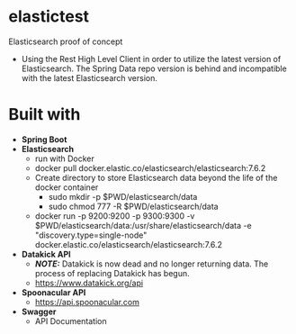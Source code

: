 # elastictest

Elasticsearch proof of concept
- Using the Rest High Level Client in order to utilize the latest version of Elasticsearch. The Spring Data repo version is behind and incompatible with the latest Elasticsearch version.

# Built with
- **Spring Boot**
- **Elasticsearch**
    - run with Docker
    - docker pull docker.elastic.co/elasticsearch/elasticsearch:7.6.2
    - Create directory to store Elasticsearch data beyond the life of the docker container
        - sudo mkdir -p $PWD/elasticsearch/data
        - sudo chmod 777 -R $PWD/elasticsearch/data
    - docker run -p 9200:9200 -p 9300:9300 -v $PWD/elasticsearch/data:/usr/share/elasticsearch/data -e "discovery.type=single-node" docker.elastic.co/elasticsearch/elasticsearch:7.6.2
- **Datakick API**
  - ***NOTE:*** Datakick is now dead and no longer returning data.  The process of replacing Datakick has begun.
  - https://www.datakick.org/api
- **Spoonacular API**
  - https://api.spoonacular.com
-  **Swagger**
      - API Documentation
